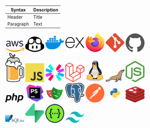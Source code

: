 | Syntax | Description |
| ----------- | ----------- |
| Header | Title |
| Paragraph | Text | 
<img src="aws.svg" width="60px" />
<img src="copilot.svg" width="60px" />
<img src="docker.svg" width="60px" />
<img src="expressjs.svg" width="60px" />
<img src="firefox.svg" width="60px" /> 
<img src="git.svg" width="60px" />
<img src="github.svg" width="60px" />
<img src="homebrew.svg" width="60px" />
<img src="javascript.svg" width="60px" />
<img src="jwt.svg" width="60px" />
<img src="laravel.svg" width="60px" />
<img src="linux.svg" width="60px" />
<img src="mariadb.svg" width="60px" />
<img src="nodejs.svg" width="60px" />
<img src="php.svg" width="60px" />
<img src="phpstorm.svg" width="60px" />
<img src="playwright.svg" width="60px" />
<img src="postgresql.svg" width="60px" />
<img src="postman.svg" width="60px" />
<img src="python.svg" width="60px" />
<img src="redis.svg" width="60px" />
<img src="sqlite.svg" width="60px" />
<img src="supabase.svg" width="60px" />
<img src="swagger.svg" width="60px" />
<img src="tailwindcss.svg" width="60px" />